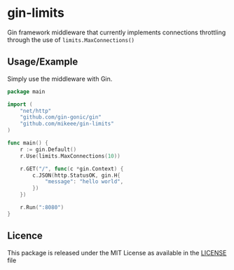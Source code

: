 # gin-limits

Gin framework middleware that currently implements connections throttling through the use of `limits.MaxConnections()`

## Usage/Example

Simply use the middleware with Gin.

```go
package main

import (
    "net/http"
    "github.com/gin-gonic/gin"
    "github.com/mikeee/gin-limits"
)

func main() {
    r := gin.Default()
    r.Use(limits.MaxConnections(10))

    r.GET("/", func(c *gin.Context) {
        c.JSON(http.StatusOK, gin.H{
            "message": "hello world",
        })
    })

    r.Run(":8080")
}
```

## Licence

This package is released under the MIT License as available in the [LICENSE](LICENSE) file
